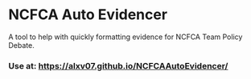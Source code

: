 # NCFCA Auto Evidencer
A tool to help with quickly formatting evidence for NCFCA Team Policy Debate.

### Use at: https://alxv07.github.io/NCFCAAutoEvidencer/
